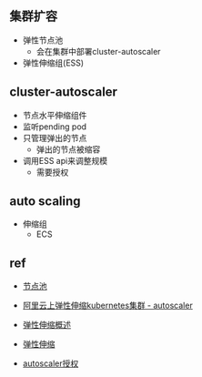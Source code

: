 
## 集群扩容
+ 弹性节点池
    + 会在集群中部署cluster-autoscaler
+ 弹性伸缩组(ESS)


## cluster-autoscaler
+ 节点水平伸缩组件
+ 监听pending pod
+ 只管理弹出的节点
   + 弹出的节点被缩容
+ 调用ESS api来调整规模
    + 需要授权


## auto scaling
+ 伸缩组
    + ECS

## ref
+ [节点池](https://help.aliyun.com/document_detail/197279.html?spm=a2c4g.11186623.6.734.5bf62200XUDsHe)

+ [阿里云上弹性伸缩kubernetes集群 - autoscaler](https://developer.aliyun.com/article/392170)
+ [弹性伸缩概述](https://help.aliyun.com/document_detail/176660.html?spm=a2c4g.11186623.6.913.267d4908hwvi9u)
<!-- 弹性伸缩ESS -->
+ [弹性伸缩](https://help.aliyun.com/document_detail/25857.html?spm=5176.14215439.J_3034963950.2.34086fc0oVKz5E)
<!-- detail -->
+ [autoscaler授权](https://help.aliyun.com/document_detail/119099.html?spm=a2c4g.11186623.6.914.1fe159adlgCms1)